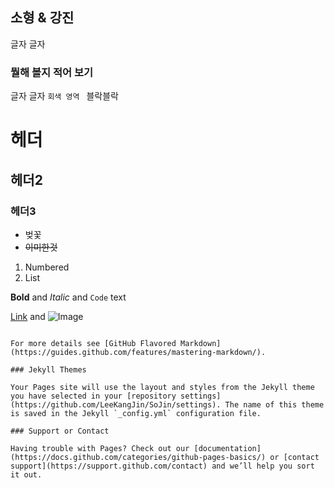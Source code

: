 ## 소형 & 강진

글자 글자

### 뭘해 볼지 적어 보기

글자 글자
```회색 영역 ```
블락블락

# 헤더
## 헤더2
### 헤더3

- 벚꽃
- ~~이미한것~~

1. Numbered
2. List

**Bold** and _Italic_ and `Code` text

[Link](url) and ![Image](src)
```

For more details see [GitHub Flavored Markdown](https://guides.github.com/features/mastering-markdown/).

### Jekyll Themes

Your Pages site will use the layout and styles from the Jekyll theme you have selected in your [repository settings](https://github.com/LeeKangJin/SoJin/settings). The name of this theme is saved in the Jekyll `_config.yml` configuration file.

### Support or Contact

Having trouble with Pages? Check out our [documentation](https://docs.github.com/categories/github-pages-basics/) or [contact support](https://support.github.com/contact) and we’ll help you sort it out.
